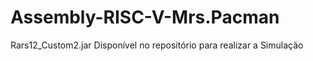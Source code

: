 # Assembly-RISC-V-Mrs.Pacman

Rars12_Custom2.jar Disponível no repositório para realizar a Simulação

